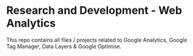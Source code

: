 # Research and Development - Web Analytics

This repo contains all files / projects related to Google Analytics, Google Tag Manager, Data Layers & Google Optimise.




